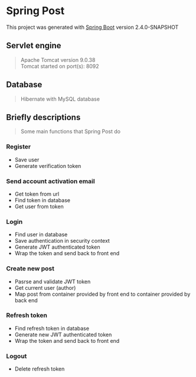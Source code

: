 # Spring Post
This project was generated with [Spring Boot](https://spring.io/projects/spring-boot) version 2.4.0-SNAPSHOT

## Servlet engine
> Apache Tomcat version 9.0.38 <br />
> Tomcat started on port(s): 8092

## Database
> Hibernate with MySQL database

## Briefly descriptions
> Some main functions that Spring Post do

### Register
* Save user <br /> 												 
* Generate verification token <br />
### Send account activation email
* Get token from url <br />
* Find token in database <br />
* Get user from token <br />
### Login
* Find user in database <br />
* Save authentication in security context <br />
* Generate JWT authenticated token <br />
* Wrap the token and send back to front end <br />
### Create new post
* Pasrse and validate JWT token <br />
* Get current user (author) <br />
* Map post from container provided by front end
	to container provided by back end <br />
### Refresh token
* Find refresh token in database <br />
* Generate new JWT authenticated token <br />
* Wrap the token and send back to front end <br />
### Logout
* Delete refresh token <br />
